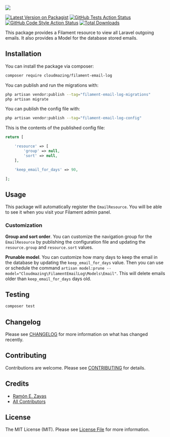 
![](https://banners.beyondco.de/filament-email-log.png?theme=light&packageManager=composer+require&packageName=ramnzys%2Ffilament-email-log&pattern=autumn&style=style_1&description=Laravel+sent+email+log+on+filament+dashboard&md=1&showWatermark=1&fontSize=100px&images=https%3A%2F%2Flaravel.com%2Fimg%2Flogomark.min.svg)

[![Latest Version on Packagist](https://img.shields.io/packagist/v/cloudmazing/filament-email-log.svg?style=flat-square)](https://packagist.org/packages/cloudmazing/filament-email-log)
[![GitHub Tests Action Status](https://img.shields.io/github/workflow/status/cloudmazing/filament-email-log/run-tests?label=tests)](https://github.com/WH-CloudMazing/filament-email-log/actions?query=workflow%3Arun-tests+branch%3Amain)
[![GitHub Code Style Action Status](https://img.shields.io/github/workflow/status/cloudmazing/filament-email-log/Check%20&%20fix%20styling?label=code%20style)](https://github.com/WH-CloudMazing/filament-email-log/actions?query=workflow%3A"Check+%26+fix+styling"+branch%3Amain)
[![Total Downloads](https://img.shields.io/packagist/dt/cloudmazing/filament-email-log.svg?style=flat-square)](https://packagist.org/packages/cloudmazing/filament-email-log)

This package provides a Filament resource to view all Laravel outgoing emails. It also provides a Model for the database stored emails.

## Installation

You can install the package via composer:

```bash
composer require cloudmazing/filament-email-log
```

You can publish and run the migrations with:

```bash
php artisan vendor:publish --tag="filament-email-log-migrations"
php artisan migrate
```

You can publish the config file with:

```bash
php artisan vendor:publish --tag="filament-email-log-config"
```

This is the contents of the published config file:

```php
return [

    'resource' => [
        'group' => null,
        'sort' => null,
    ],

    'keep_email_for_days' => 90,

];
```

## Usage

This package will automatically register the `EmailResource`. You will be able to see it when you visit your Filament admin panel.

### Customization

**Group and sort order**. You can customize the navigation group for the `EmailResource` by publishing the configuration file and updating the `resource.group` and `resource.sort` values.

**Prunable model**. You can customize how many days to keep the email in the database by updating the `keep_email_for_days` value. Then you can use or schedule the command `artisan model:prune --model="Cloudmazing\FilamentEmailLog\Models\Email"`. This will delete emails older than `keep_email_for_days` days old.
## Testing

```bash
composer test
```

## Changelog

Please see [CHANGELOG](CHANGELOG.md) for more information on what has changed recently.

## Contributing

Contributions are welcome. Please see [CONTRIBUTING](.github/CONTRIBUTING.md) for details.

## Credits

- [Ramón E. Zayas](https://github.com/ramnzys)
- [All Contributors](../../contributors)

## License

The MIT License (MIT). Please see [License File](LICENSE.md) for more information.
